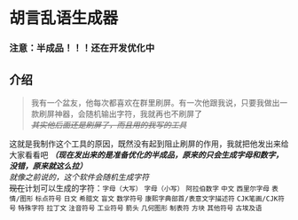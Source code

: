 # 胡言乱语生成器
### 注意：半成品！！！还在开发优化中
## 介绍
> 我有一个盆友，他每次都喜欢在群里刷屏。有一次他跟我说，只要我做出一款刷屏神器，会随机输出字符，我就再也不刷屏了  
> *~~其实他后面还是刷屏了，而且用的我写的工具~~*  
  
这就是我制作这个工具的原因，既然没有起到阻止刷屏的作用，我就把他发出来给大家看看吧 ***（现在发出来的是准备优化的半成品，原来的只会生成字母和数字，没错，原来就这么拉）***  
*就像之前说的，这个软件会随机生成字符*  
~~现在~~计划可以生成的字符：`字母（大写）` `字母（小写）` `阿拉伯数字` `中文` `西里尔字母` `表情/图形` `标点符号` `日文` `希腊文` `盲文` `数学符号` `康熙字典部首/表意文字描述符` `CJK笔画/CJK符号` `特殊字符` `拉丁文` `注音符号` `工业符号` `箭头` `几何图形` `制表符` `方块` `其他符号` `古埃及语`